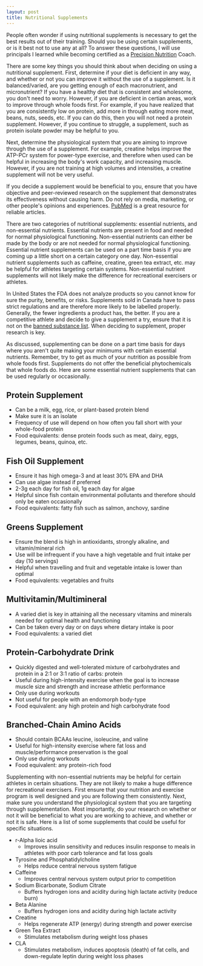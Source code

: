 ```yaml
---
layout: post
title: Nutritional Supplements 
---
```


People often wonder if using nutritional supplements is necessary to get the best
results out of their training. Should you be using certain supplements, 
or is it best not to use any at all? To answer these questions, I will use principals
I learned while becoming certified as a [Precision Nutrition](http://www.precisionnutrition.com/)
Coach. 

There are some key things you should think about when deciding on using a nutritional supplement. 
First, determine if your diet is deficient in any way, and whether or not you can improve it 
without the use of a supplement. Is it balanced/varied, are you getting enough of each macronutrient, 
and micronutrient? If you have a healthy diet that is consistent and wholesome, you don't need to 
worry. However, if you are deficient in certian areas, work to improve through whole foods first. 
For example, if you have realized that you are consistently low on protein, add more in through 
eating more meat, beans, nuts, seeds, etc. If you can do this, then you will not need a protein 
supplement. However, if you continue to struggle, a supplement, such as protein isolate powder 
may be helpful to you. 

Next, determine the physiological system that you are aiming to improve through the use of a supplement. 
For example, creatine helps improve the ATP-PCr system for power-type exercise, and therefore when used 
can be helpful in increasing the body's work capacity, and increasing muscle. However, if you are not training 
at high volumes and intensities, a creatine supplement will not be very useful. 

If you decide a supplement would be beneficial to you, ensure that you have objective and peer-reviewed 
research on the supplement that demonstrates its effectiveness without causing harm. Do not rely on 
media, marketing, or other people's opinions and experiences. [PubMed](http://www.ncbi.nlm.nih.gov/pubmed/) 
is a great resource for reliable articles.

There are two categories of nutritional supplements: essential nutrients, and non-essential nutrients.
Essential nutrients are present in food and needed for normal physiological functioning. Non-essential nutrients can 
either be made by the body or are not needed for normal physiological functioning. Essential nutrient supplements 
can be used on a part time basis if you are coming up a little short on a certain category one day. Non-essential
nutrient supplements such as caffeine, creatine, green tea extract, etc. may be helpful for athletes targeting certain 
systems. Non-essential nutrient supplements will not likely make the difference for recreational exercisers or athletes. 

In United States the FDA does not analyze products so you cannot know for sure the purity, benefits, 
or risks. Supplements sold in Canada have to pass strict regulations and are therefore more likely 
to be labelled properly. Generally, the fewer ingredients a product has, the better. If you are a 
competitive athlete and decide to give a supplement a try, ensure that it is not on the 
[banned substance list](www.wada-ama.org). When deciding to supplement, proper research is key.

As discussed, supplementing can be done on a part time basis for days where you aren't quite making 
your minimums with certain  essential nutrients. Remember, try to get as much of your nutrition as 
possible from whole foods first. Supplements do not offer the beneficial phytochemicals that whole 
foods do. Here are some essential nutrient supplements that can be used regularly or occasionally.

Protein Supplement
------------------

- Can be a milk, egg, rice, or plant-based protein blend
- Make sure it is an isolate 
- Frequency of use will depend on how often you fall short with your whole-food protein 
- Food equivalents: dense protein foods such as meat, dairy, eggs, legumes, beans, quinoa, etc.

Fish Oil Supplement
-------------------

- Ensure it has high omega-3 and at least 30% EPA and DHA
- Can use algae instead if preferred 
- 2-3g each day for fish oil, 1g each day for algae 
- Helpful since fish contain environmental pollutants and therefore should only be eaten occasionally
- Food equivalents: fatty fish such as salmon, anchovy, sardine

Greens Supplement
-----------------

- Ensure the blend is high in antioxidants, strongly alkaline, and vitamin/mineral rich
- Use will be infrequent if you have a high vegetable and fruit intake per day (10 servings)
- Helpful when travelling and fruit and vegetable intake is lower than optimal
- Food equivalents: vegetables and fruits

Multivitamin/Multimineral
-------------------------

- A varied diet is key in attaining all the necessary vitamins and minerals needed for optimal health and functioning
- Can be taken every day or on days where dietary intake is poor
- Food equivalents: a varied diet

Protein-Carbohydrate Drink
--------------------------

- Quickly digested and well-tolerated mixture of carbohydrates and protein in a 2:1 or 3:1 ratio of carbs: protein
- Useful during high-intensity exercise when the goal is to increase muscle size and strength and increase athletic performance
- Only use during workouts
- Not useful for people with an endomorph body-type
- Food equivalent: any high protein and high carbohydrate food

Branched-Chain Amino Acids
--------------------------

- Should contain BCAAs leucine, isoleucine, and valine
- Useful for high-intensity exercise where fat loss and muscle/performance preservation is the goal
- Only use during workouts
- Food equivalent: any protein-rich food

Supplementing with non-essential nutrients may be helpful for certain athletes in certain situations. 
They are not likely to make a huge difference for recreational exercisers. First ensure that your 
nutrition and exercise program is well designed and you are following them consistently. Next, make 
sure you understand the physiological system that you are targeting through supplementation. Most 
importantly, do your research on whether or not it will be beneficial to what you are working to 
achieve, and whether or not it is safe. Here is a list of some supplements that could be useful 
for specific situations. 
  
- r-Alpha lioic acid
  - Improves insulin sensitivity and reduces insulin response to meals in athletes with poor carb tolerance and fat loss goals
- Tyrosine and Phosphatidylcholine
  - Helps reduce central nervous system fatigue
- Caffeine
  - Improves central nervous system output prior to competition 
- Sodium Bicarbonate, Sodium Citrate
  - Buffers hydrogen ions and acidity during high lactate activity (reduce burn)
- Beta Alanine
  - Buffers hydrogen ions and acidity during high lactate activity 
- Creatine
  - Helps regenerate ATP (energy) during strength and power exercise
- Green Tea Extract
  - Stimulates metabolism during weight loss phases
- CLA
  - Stimulates metabolism, induces apoptosis (death) of fat cells, and down-regulate leptin during weight loss phases
